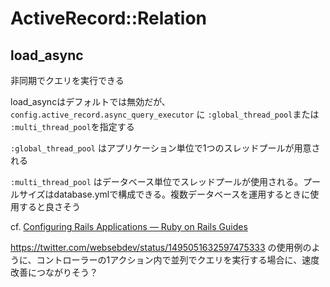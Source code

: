 # ActiveRecord::Relation
## load_async

非同期でクエリを実行できる

load_asyncはデフォルトでは無効だが、`config.active_record.async_query_executor` に `:global_thread_pool`または `:multi_thread_pool`を指定する

`:global_thread_pool` はアプリケーション単位で1つのスレッドプールが用意される

`:multi_thread_pool` はデータベース単位でスレッドプールが使用される。プールサイズはdatabase.ymlで構成できる。複数データベースを運用するときに使用すると良さそう

cf. [Configuring Rails Applications — Ruby on Rails Guides](https://guides.rubyonrails.org/configuring.html#config-active-record-async-query-executor)

https://twitter.com/websebdev/status/1495051632597475333 の使用例のように、コントローラーの1アクション内で並列でクエリを実行する場合に、速度改善につながりそう？
